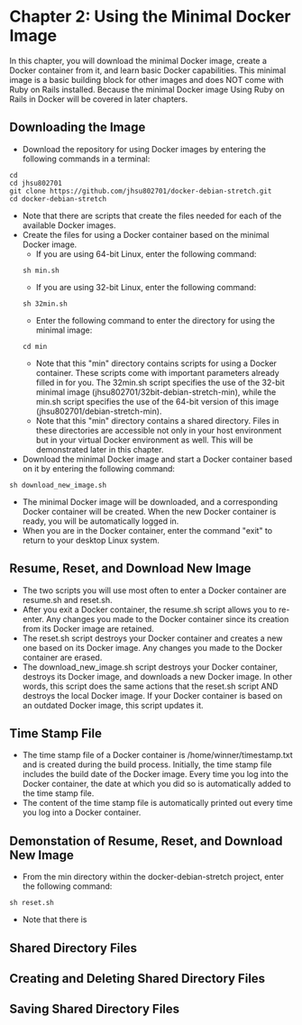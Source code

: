 # Chapter 2: Using the Minimal Docker Image

In this chapter, you will download the minimal Docker image, create a Docker container from it, and learn basic Docker capabilities.  This minimal image is a basic building block for other images and does NOT come with Ruby on Rails installed.  Because the minimal Docker image  Using Ruby on Rails in Docker will be covered in later chapters.

## Downloading the Image
* Download the repository for using Docker images by entering the following commands in a terminal:
```
cd
cd jhsu802701
git clone https://github.com/jhsu802701/docker-debian-stretch.git
cd docker-debian-stretch
```
* Note that there are scripts that create the files needed for each of the available Docker images.
* Create the files for using a Docker container based on the minimal Docker image.
  * If you are using 64-bit Linux, enter the following command:
  ```
  sh min.sh
  ```
  * If you are using 32-bit Linux, enter the following command:
  ```
  sh 32min.sh
  ```
  * Enter the following command to enter the directory for using the minimal image:
  ```
  cd min
  ```
  * Note that this "min" directory contains scripts for using a Docker container.  These scripts come with important parameters already filled in for you.  The 32min.sh script specifies the use of the 32-bit minimal image (jhsu802701/32bit-debian-stretch-min), while the min.sh script specifies the use of the 64-bit version of this image (jhsu802701/debian-stretch-min).
  * Note that this "min" directory contains a shared directory.  Files in these directories are accessible not only in your host environment but in your virtual Docker environment as well.  This will be demonstrated later in this chapter.
* Download the minimal Docker image and start a Docker container based on it by entering the following command:
```
sh download_new_image.sh
```
* The minimal Docker image will be downloaded, and a corresponding Docker container will be created. When the new Docker container is ready, you will be automatically logged in.
* When you are in the Docker container, enter the command "exit" to return to your desktop Linux system.

## Resume, Reset, and Download New Image
* The two scripts you will use most often to enter a Docker container are resume.sh and reset.sh.
* After you exit a Docker container, the resume.sh script allows you to re-enter.  Any changes you made to the Docker container since its creation from its Docker image are retained.
* The reset.sh script destroys your Docker container and creates a new one based on its Docker image.  Any changes you made to the Docker container are erased.
* The download_new_image.sh script destroys your Docker container, destroys its Docker image, and downloads a new Docker image.  In other words, this script does the same actions that the reset.sh script AND destroys the local Docker image.  If your Docker container is based on an outdated Docker image, this script updates it.

## Time Stamp File
* The time stamp file of a Docker container is /home/winner/timestamp.txt and is created during the build process.  Initially, the time stamp file includes the build date of the Docker image.  Every time you log into the Docker container, the date at which you did so is automatically added to the time stamp file.
* The content of the time stamp file is automatically printed out every time you log into a Docker container.

## Demonstation of Resume, Reset, and Download New Image
* From the min directory within the docker-debian-stretch project, enter the following command:
```
sh reset.sh
```
* Note that there is 

## Shared Directory Files

## Creating and Deleting Shared Directory Files

## Saving Shared Directory Files

